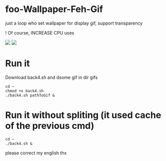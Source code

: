 # foo-Wallpaper-Feh-Gif
just a loop who set wallpaper for display gif,  support transparency

! Of course, INCREASE CPU uses

<img src="https://github.com/thomas10-10/foo-Wallpaper-Feh-Gif/raw/master/desktop-animation2.gif"  />
<img src="https://github.com/thomas10-10/foo-Wallpaper-Feh-Gif/raw/master/desktop-animation4.gif"  />

# Run it
Download back4.sh and dsome gif in dir gifs
```
cd ~
chmod +x back4.sh
./back4.sh pathToGif &
```
# Run it without spliting (it used cache of the previous cmd)
 ```
cd ~
./back4.sh &
```

please correct my english thx


